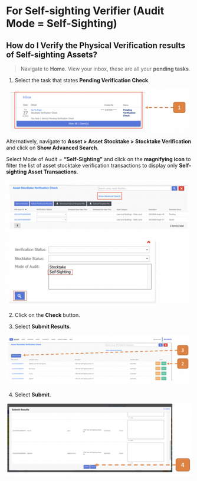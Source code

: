# For Self-sighting Verifier (Audit Mode = Self-Sighting)

## How do I Verify the Physical Verification results of Self-sighting Assets?

> Navigate to **Home**. View your inbox, these are all your **pending tasks**.

1. Select the task that states **Pending Verification Check**.

![](images/ASFSSV.png "ASFSSV")

Alternatively, navigate to **Asset > Asset Stocktake > Stocktake Verification** and click on **Show Advanced Search**.

Select Mode of Audit = **“Self-Sighting”** and click on the **magnifying icon** to filter the list of asset stocktake verification transactions to display only **Self-sighting Asset Transactions**.

![](images/ASFSSV2.png "ASFSSV2")

2. Click on the **Check** button.

3. Select **Submit Results**.

![](images/ASFSSV3.png "ASFSSV3")

4. Select **Submit**.

![](images/ASFSSV4.png "ASFSSV4")